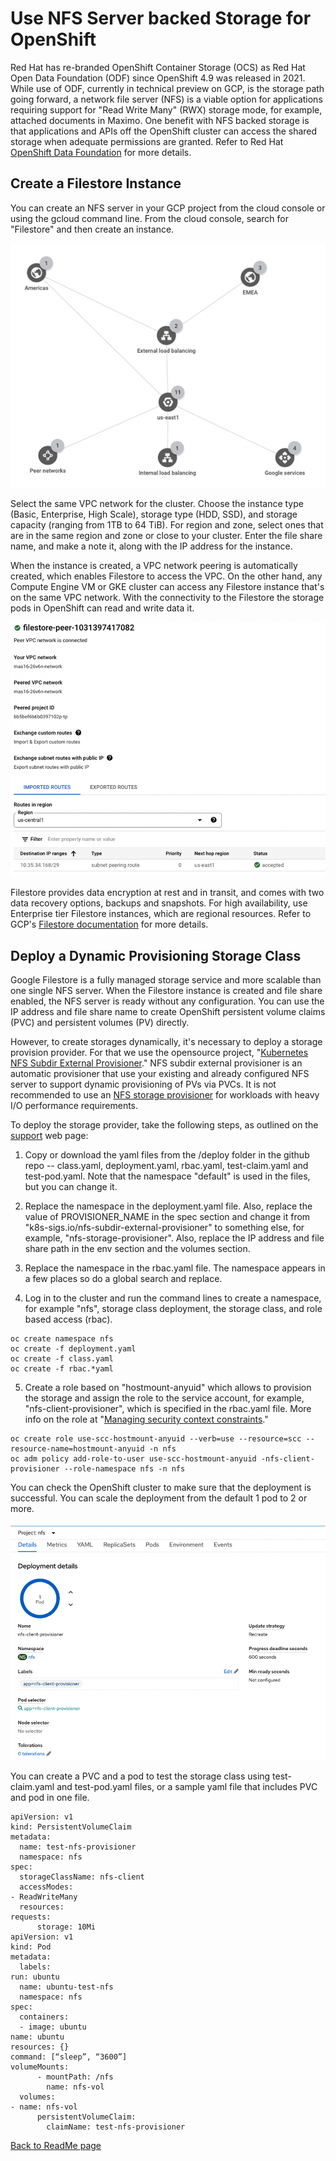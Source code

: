 # Use NFS Server backed Storage for OpenShift

Red Hat has re-branded OpenShift Container Storage (OCS) as Red Hat Open
Data Foundation (ODF) since OpenShift 4.9 was released in 2021. While
use of ODF, currently in technical preview on GCP, is the storage path
going forward, a network file server (NFS) is a viable option for
applications requiring support for "Read Write Many" (RWX) storage mode,
for example, attached documents in Maximo. One benefit with NFS backed
storage is that applications and APIs off the OpenShift cluster can
access the shared storage when adequate permissions are granted. Refer
to Red Hat [OpenShift Data
Foundation](https://www.redhat.com/en/technologies/cloud-computing/openshift-data-foundation)
for more details.

## Create a Filestore Instance

You can create an NFS server in your GCP project from the cloud console
or using the gcloud command line. From the cloud console, search for
"Filestore" and then create an instance.

![Create Cloud Filestore instance](../media/create-filestore-instance.png)

Select the same VPC network for the cluster. Choose the instance type
(Basic, Enterprise, High Scale), storage type (HDD, SSD), and storage
capacity (ranging from 1TB to 64 TiB). For region and zone, select ones
that are in the same region and zone or close to your cluster. Enter the
file share name, and make a note it, along with the IP address for the
instance.

When the instance is created, a VPC network peering is automatically
created, which enables Filestore to access the VPC. On the other hand,
any Compute Engine VM or GKE cluster can access any Filestore instance
that's on the same VPC network. With the connectivity to the Filestore
the storage pods in OpenShift can read and write data it.

![Filestore network peering](../media/filestore-network-peering.png)

Filestore provides data encryption at rest and in transit, and comes
with two data recovery options, backups and snapshots. For high
availability, use Enterprise tier Filestore instances, which are
regional resources. Refer to GCP's [Filestore
documentation](https://cloud.google.com/filestore/docs/overview) for
more details.

## Deploy a Dynamic Provisioning Storage Class

Google Filestore is a fully managed storage service and more scalable
than one single NFS server. When the Filestore instance is created and
file share enabled, the NFS server is ready without any configuration.
You can use the IP address and file share name to create OpenShift
persistent volume claims (PVC) and persistent volumes (PV) directly.

However, to create storages dynamically, it's necessary to deploy a
storage provision provider. For that we use the opensource project,
"[Kubernetes NFS Subdir External
Provisioner](https://github.com/kubernetes-sigs/nfs-subdir-external-provisioner)."
NFS subdir external provisioner is an automatic provisioner that use
your existing and already configured NFS server to support dynamic
provisioning of PVs via PVCs. It is not recommended to use an [NFS
storage
provisioner](https://www.ibm.com/docs/en/mas-cd/continuous-delivery?topic=provisioner-setting-up-nfs-storage)
for workloads with heavy I/O performance requirements.

To deploy the storage provider, take the following steps, as outlined on
the [support](https://www.ibm.com/support/pages/how-do-i-create-storage-class-nfs-dynamic-storage-provisioning-openshift-environment)
web page:

1.  Copy or download the yaml files from the /deploy folder in the
    github repo -- class.yaml, deployment.yaml, rbac.yaml,
    test-claim.yaml and test-pod.yaml. Note that the namespace "default"
    is used in the files, but you can change it.

2.  Replace the namespace in the deployment.yaml file. Also, replace the
    value of PROVISIONER_NAME in the spec section and change it from
    "k8s-sigs.io/nfs-subdir-external-provisioner" to something else, for
    example, "nfs-storage-provisioner". Also, replace the IP address and
    file share path in the env section and the volumes section.

3.  Replace the namespace in the rbac.yaml file. The namespace appears
    in a few places so do a global search and replace.

4.  Log in to the cluster and run the command lines to create a
    namespace, for example "nfs", storage class deployment, the storage
    class, and role based access (rbac).

```
oc create namespace nfs
oc create -f deployment.yaml
oc create -f class.yaml
oc create -f rbac.*yaml
```

5.  Create a role based on "hostmount-anyuid" which allows to provision
    the storage and assign the role to the service account, for example,
    "nfs-client-provisioner", which is specified in the rbac.yaml file.
    More info on the role at "[Managing security context
    constraints](https://docs.openshift.com/container-platform/4.11/authentication/managing-security-context-constraints.html)."

```
oc create role use-scc-hostmount-anyuid --verb=use --resource=scc --resource-name=hostmount-anyuid -n nfs
oc adm policy add-role-to-user use-scc-hostmount-anyuid -nfs-client-provisioner --role-namespace nfs -n nfs
```

You can check the OpenShift cluster to make sure that the deployment is
successful. You can scale the deployment from the default 1 pod to 2 or
more.

![NFS storage provisioner](../media/nfs-storage-provisioner.png)

You can create a PVC and a pod to test the storage class using
test-claim.yaml and test-pod.yaml files, or a sample yaml file that
includes PVC and pod in one file.

```
apiVersion: v1
kind: PersistentVolumeClaim
metadata:
  name: test-nfs-provisioner
  namespace: nfs
spec:
  storageClassName: nfs-client
  accessModes:
- ReadWriteMany
  resources:
requests:
      storage: 10Mi
apiVersion: v1
kind: Pod
metadata:
  labels:
run: ubuntu
  name: ubuntu-test-nfs
  namespace: nfs
spec:
  containers:
  - image: ubuntu
name: ubuntu
resources: {}
command: [“sleep”, “3600”]
volumeMounts:
      - mountPath: /nfs
        name: nfs-vol
  volumes:
- name: nfs-vol
      persistentVolumeClaim:
        claimName: test-nfs-provisioner
```


[Back to ReadMe page](../README.md)